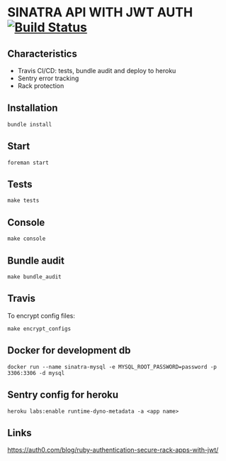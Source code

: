 # SINATRA API WITH JWT AUTH [![Build Status](https://travis-ci.org/AngelVlc/sinatra_api.svg?branch=master)](https://travis-ci.org/AngelVlc/sinatra_api)

## Characteristics

- Travis CI/CD: tests, bundle audit and deploy to heroku
- Sentry error tracking
- Rack protection

## Installation
```
bundle install
```

## Start
```
foreman start
```

## Tests
```
make tests
```

## Console
```
make console
```

## Bundle audit
```
make bundle_audit
```

## Travis
To encrypt config files:
```
make encrypt_configs
```

## Docker for development db
```
docker run --name sinatra-mysql -e MYSQL_ROOT_PASSWORD=password -p 3306:3306 -d mysql
```

## Sentry config for heroku
```
heroku labs:enable runtime-dyno-metadata -a <app name>
```

## Links

https://auth0.com/blog/ruby-authentication-secure-rack-apps-with-jwt/
